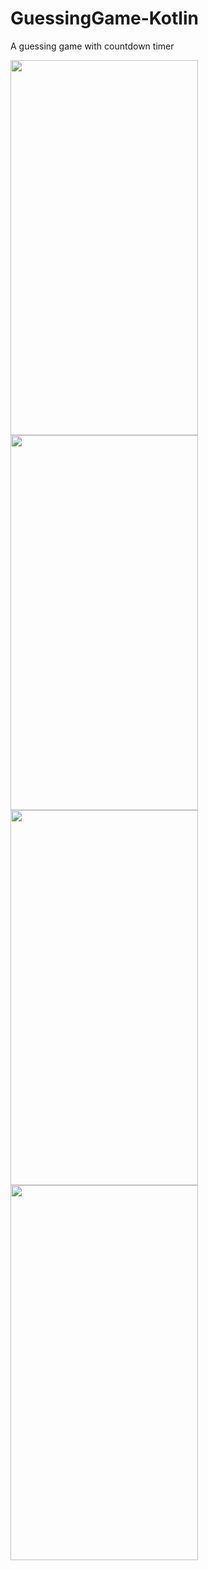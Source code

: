 # GuessingGame-Kotlin

A guessing game with countdown timer 

<img src="https://user-images.githubusercontent.com/80210946/202588333-2badf40a-c9bf-4774-8291-04801ef6371e.jpg" width="300" height="600" >
<img src="https://user-images.githubusercontent.com/80210946/202588358-01203abd-ce0d-4ea2-ae5c-43ca06f98455.jpg" width="300" height="600" >
<img src="https://user-images.githubusercontent.com/80210946/202588362-4aa78e9d-8e44-4529-8465-8160bdc2ecf1.jpg" width="300" height="600" >
<img src="https://user-images.githubusercontent.com/80210946/202588382-968c333d-47c7-4b6f-ace2-0199b40c907d.jpg" width="300" height="600" >

